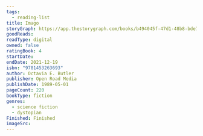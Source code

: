 ```yaml
---
tags:
  - reading-list
title: Imago
storyGraph: https://app.thestorygraph.com/books/b494045f-47d1-48b8-bde7-70b739313bff
goodReads:
readType: digital
owned: false
ratingBook: 4
startDate:
endDate: 2021-12-19
isbn: "9781453263693"
author: Octavia E. Butler
publisher: Open Road Media
publishDate: 1989-05-01
pageCount: 220
bookType: fiction
genres:
  - science fiction
  - dystopian
Finished: Finished
imageSrc:
---
```

